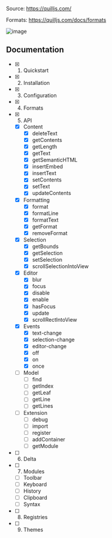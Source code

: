 Source: https://quilljs.com/

Formats: https://quilljs.com/docs/formats

![image](https://github.com/jaenfigueroa/poc_quill/assets/69079292/8dd04b9d-dcd9-49de-95a0-cd72342ac314)

## Documentation

- [x] 1. Quickstart
- [x] 2. Installation
- [x] 3. Configuration
- [x] 4. Formats
- [x] 5. API
  - [x] Content
      - [x] deleteText
      - [x] getContents
      - [x] getLength
      - [x] getText
      - [x] getSemanticHTML
      - [x] insertEmbed
      - [x] insertText
      - [x] setContents
      - [x] setText
      - [x] updateContents
  - [x] Formatting
      - [x] format
      - [x] formatLine
      - [x] formatText
      - [x] getFormat
      - [x] removeFormat
  - [x] Selection
      - [x] getBounds
      - [x] getSelection
      - [x] setSelection
      - [x] scrollSelectionIntoView
  - [x] Editor
      - [x] blur
      - [x] focus
      - [x] disable
      - [x] enable
      - [x] hasFocus
      - [x] update
      - [x] scrollRectIntoView
  - [x] Events
      - [x] text-change
      - [x] selection-change
      - [x] editor-change
      - [x] off
      - [x] on
      - [x] once 
  - [ ] Model
      - [ ] find
      - [ ] getIndex
      - [ ] getLeaf
      - [ ] getLine
      - [ ] getLines 
  - [ ] Extension
      - [ ] debug
      - [ ] import
      - [ ] register
      - [ ] addContainer
      - [ ] getModule
- [ ] 6. Delta
- [ ] 7. Modules
  - [ ] Toolbar
  - [ ] Keyboard
  - [ ] History
  - [ ] Clipboard
  - [ ] Syntax
- [ ] 8. Registries
- [ ] 9. Themes

